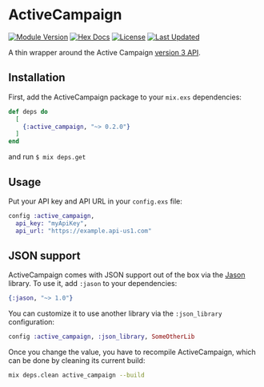 # ActiveCampaign


[![Module Version](https://img.shields.io/hexpm/v/active_campaign.svg)](https://hex.pm/packages/active_campaign)
[![Hex Docs](https://img.shields.io/badge/hex-docs-lightgreen.svg)](https://hexdocs.pm/active_campaign/)
[![License](https://img.shields.io/hexpm/l/active_campaign.svg)](https://github.com/Health-Union/active_campaign/blob/master/LICENSE)
[![Last Updated](https://img.shields.io/github/last-commit/Health-Union/active_campaign.svg)](https://github.com/Health-Union/active_campaign/commits/main)

A thin wrapper around the Active Campaign [version 3 API](https://developers.activecampaign.com/reference/overview).

## Installation

First, add the ActiveCampaign package to your `mix.exs` dependencies:

```elixir
def deps do
  [
    {:active_campaign, "~> 0.2.0"}
  ]
end
```

and run `$ mix deps.get`

## Usage

Put your API key and API URL in your `config.exs` file:

```elixir
config :active_campaign,
  api_key: "myApiKey",
  api_url: "https://example.api-us1.com"
```

## JSON support

ActiveCampaign comes with JSON support out of the box via the [Jason](https://github.com/michalmuskala/jason) library. To use it, add `:jason` to your dependencies:

```elixir
{:jason, "~> 1.0"}
```

You can customize it to use another library via the `:json_library` configuration:

```elixir
config :active_campaign, :json_library, SomeOtherLib
```

Once you change the value, you have to recompile ActiveCampaign, which can be done by cleaning its current build:

```sh
mix deps.clean active_campaign --build
```
